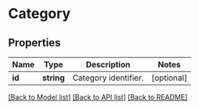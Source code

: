# Category

## Properties
Name | Type | Description | Notes
------------ | ------------- | ------------- | -------------
**id** | **string** | Category identifier. | [optional] 

[[Back to Model list]](../../README.md#documentation-for-models) [[Back to API list]](../../README.md#documentation-for-api-endpoints) [[Back to README]](../../README.md)

